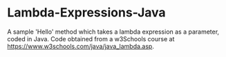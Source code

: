 # Lambda-Expressions-Java
A sample 'Hello' method which takes a lambda expression as a parameter, coded in Java. Code obtained from a w3Schools course at https://www.w3schools.com/java/java_lambda.asp.
